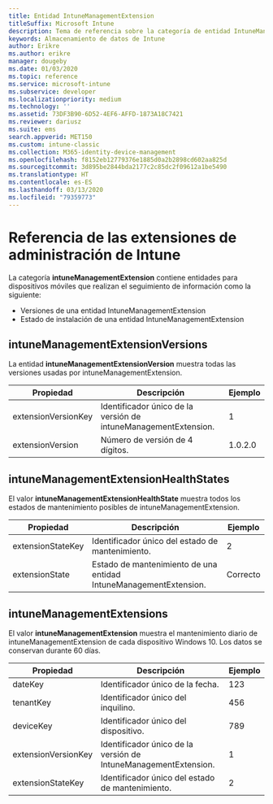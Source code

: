 ```yaml
---
title: Entidad IntuneManagementExtension
titleSuffix: Microsoft Intune
description: Tema de referencia sobre la categoría de entidad IntuneManagementExtension de las colecciones de entidades de la API de almacenamiento de datos de Intune.
keywords: Almacenamiento de datos de Intune
author: Erikre
ms.author: erikre
manager: dougeby
ms.date: 01/03/2020
ms.topic: reference
ms.service: microsoft-intune
ms.subservice: developer
ms.localizationpriority: medium
ms.technology: ''
ms.assetid: 73DF3B90-6D52-4EF6-AFFD-1873A18C7421
ms.reviewer: dariusz
ms.suite: ems
search.appverid: MET150
ms.custom: intune-classic
ms.collection: M365-identity-device-management
ms.openlocfilehash: f8152eb12779376e1885d0a2b2898cd602aa825d
ms.sourcegitcommit: 3d895be2844bda2177c2c85dc2f09612a1be5490
ms.translationtype: HT
ms.contentlocale: es-ES
ms.lasthandoff: 03/13/2020
ms.locfileid: "79359773"
---
```

# <a name="reference-for-intune-management-extensions"></a>Referencia de las extensiones de administración de Intune

La categoría **intuneManagementExtension** contiene entidades para dispositivos móviles que realizan el seguimiento de información como la siguiente:

- Versiones de una entidad IntuneManagementExtension
- Estado de instalación de una entidad IntuneManagementExtension

## <a name="intunemanagementextensionversions"></a>intuneManagementExtensionVersions

La entidad **intuneManagementExtensionVersion** muestra todas las versiones usadas por intuneManagementExtension.

| Propiedad  | Descripción | Ejemplo |
|---------|------------|--------|
| extensionVersionKey |Identificador único de la versión de intuneManagementExtension. | 1 |
| extensionVersion |Número de versión de 4 dígitos. |1.0.2.0 |

## <a name="intunemanagementextensionhealthstates"></a>intuneManagementExtensionHealthStates

El valor **intuneManagementExtensionHealthState** muestra todos los estados de mantenimiento posibles de intuneManagementExtension.

| Propiedad  | Descripción | Ejemplo |
|---------|------------|--------|
| extensionStateKey |Identificador único del estado de mantenimiento. | 2 |
| extensionState |Estado de mantenimiento de una entidad IntuneManagementExtension. | Correcto |

## <a name="intunemanagementextensions"></a>intuneManagementExtensions

El valor **intuneManagementExtension** muestra el mantenimiento diario de intuneManagementExtension de cada dispositivo Windows 10.
Los datos se conservan durante 60 días. 


|      Propiedad       |                         Descripción                         | Ejemplo |
|---------------------|-------------------------------------------------------------|---------|
|       dateKey       |               Identificador único de la fecha.                |   123   |
|      tenantKey      |              Identificador único del inquilino.               |   456   |
|      deviceKey      |              Identificador único del dispositivo.               |   789   |
| extensionVersionKey | Identificador único de la versión de IntuneManagementExtension. |    1    |
|  extensionStateKey  |             Identificador único del estado de mantenimiento.              |    2    |

